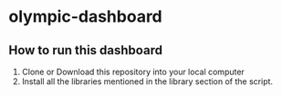 # olympic-dashboard
## How to run this dashboard

1) Clone or Download this repository into your local computer
2) Install all the libraries mentioned in the library section of the script.
